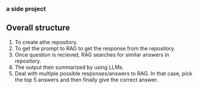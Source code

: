 ### a side project

## Overall structure
1. To create athe repository.
2. To get the prompt to RAG to get the response from the repository.
3. Once question is recieved, RAG searches for similar answers in repository.
4. The output then summarized by using LLMs.
5. Deal with multiple possible responses/answers to RAG. In that case, pick the top 5 answers and then finally give the correct answer.

